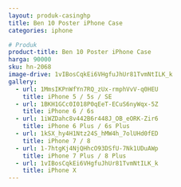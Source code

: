 ```yaml
---
layout: produk-casinghp
title: Ben 10 Poster iPhone Case
categories: iphone

# Produk
product-title: Ben 10 Poster iPhone Case
harga: 90000
sku: hn-2068
image-drive: 1vIBosCqkEi6VHgfuJhUr81TvmNtILK_k
gallery:
  - url: 1MmsIKPnWfYn7RQ_zUx-rmphVvV-q0HEU
    title: iPhone 5 / 5s / SE
  - url: 1BKH1GCc0I018P0qEeT-ECuS6nyWqx-5Z
    title: iPhone 6 / 6s
  - url: 1iWZDahc8v442B6r448J_OB_eORK-Zir6
    title: iPhone 6 Plus / 6s Plus
  - url: 1kSX_hy4H1Ntz24S_hMW4h_7olUHd0fED
    title: iPhone 7 / 8
  - url: 1-7htgKj4NjQHhcO93DSfU-7Nk1UDuAWp
    title: iPhone 7 Plus / 8 Plus
  - url: 1vIBosCqkEi6VHgfuJhUr81TvmNtILK_k
    title: iPhone X
---
```


